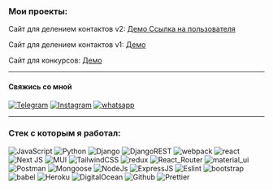 ### Мои проекты:

Сайт для делением контактов v2: <a href="https://temir.ae"> Демо </a> <a href="https://temir.ae/user/62a84ba4-a751-4bfb-80e8-2bfa88730690">Ссылка на пользователя</a>

Сайт для делением контактов v1: <a href="https://black-carbons.com"> Демо </a>

Сайт для конкурсов: <a href="https://kel-okuibuz.com">Демо</a> 




---

#### Свяжись со мной

[![Telegram](https://img.shields.io/badge/Telegram-111111?style=for-the-badge&logo=telegram)](https://t.me/lukmandev)
[![Instagram](https://img.shields.io/badge/Instagram-111111?style=for-the-badge&logo=instagram)](https://www.instagram.com/ulimuhama1/)
[![whatsapp](https://img.shields.io/badge/whatsapp-111111?style=for-the-badge&logo=whatsapp)]((https://wa.me/+996706048466))

---

### Стек с которым я работал:

![JavaScript](https://img.shields.io/badge/JavaScript-111111?style=for-the-badge&logo=JavaScript)
![Python](https://img.shields.io/badge/Python-111111?style=for-the-badge&logo=Python)
![Django](https://img.shields.io/badge/Django-111111?style=for-the-badge&logo=Django)
![DjangoREST](https://img.shields.io/badge/DJANGO-REST-ff1709?style=for-the-badge&logo=django&logoColor=white&color=ff1709&labelColor=black)
![webpack](https://img.shields.io/badge/webpack-111111?style=for-the-badge&logo=Webpack)
![react](https://img.shields.io/badge/react-111111?style=for-the-badge&logo=React)
![Next JS](https://img.shields.io/badge/Next-black?style=for-the-badge&logo=next.js)
![MUI](https://img.shields.io/badge/MUI-%230081CB.svg?style=for-the-badge&logo=mui)
![TailwindCSS](https://img.shields.io/badge/tailwindcss-%2338B2AC.svg?style=for-the-badge&logo=tailwind-css&logoColor=white)
![redux](https://img.shields.io/badge/redux-111111?style=for-the-badge&logo=Redux)
![React_Router](https://img.shields.io/badge/React_Router-111111?style=for-the-badge&logo=ReactRouter)
![material_ui](https://img.shields.io/badge/material_ui-111111?style=for-the-badge&logo=Material-UI)
![Postman](https://img.shields.io/badge/Postman-111111?style=for-the-badge&logo=Postman)
![Mongoose](https://img.shields.io/badge/Mongoose-111111?style=for-the-badge&logo=MongoDB)
![NodeJs](https://img.shields.io/badge/NodeJs-111111?style=for-the-badge&logo=Node.js)
![ExpressJS](https://img.shields.io/badge/ExpressJS-111111?style=for-the-badge&logo=Express)
![Eslint](https://img.shields.io/badge/Eslint-111111?style=for-the-badge&logo=ESLint)
![bootstrap](https://img.shields.io/badge/bootstrap-111111?style=for-the-badge&logo=Bootstrap)
![babel](https://img.shields.io/badge/babel-111111?style=for-the-badge&logo=Babel)
![Heroku](https://img.shields.io/badge/Heroku-111111?style=for-the-badge&logo=Heroku)
![DigitalOcean](https://img.shields.io/badge/DigitalOcean-%230167ff.svg?style=for-the-badge&logo=digitalOcean&logoColor=white)
![Github](https://img.shields.io/badge/Github-111111?style=for-the-badge&logo=GitHub)
![Prettier](https://img.shields.io/badge/Prettier-111111?style=for-the-badge&logo=Prettier)
